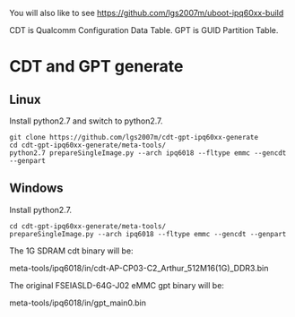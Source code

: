 You will also like to see https://github.com/lgs2007m/uboot-ipq60xx-build

CDT is Qualcomm Configuration Data Table.
GPT is GUID Partition Table.

# CDT and GPT generate
## Linux
Install python2.7 and switch to python2.7.
```
git clone https://github.com/lgs2007m/cdt-gpt-ipq60xx-generate
cd cdt-gpt-ipq60xx-generate/meta-tools/
python2.7 prepareSingleImage.py --arch ipq6018 --fltype emmc --gencdt --genpart
```

## Windows
Install python2.7.
```
cd cdt-gpt-ipq60xx-generate/meta-tools/
prepareSingleImage.py --arch ipq6018 --fltype emmc --gencdt --genpart
```

The 1G SDRAM cdt binary will be: 

meta-tools/ipq6018/in/cdt-AP-CP03-C2_Arthur_512M16(1G)_DDR3.bin

The original FSEIASLD-64G-J02 eMMC gpt binary will be: 

meta-tools/ipq6018/in/gpt_main0.bin
